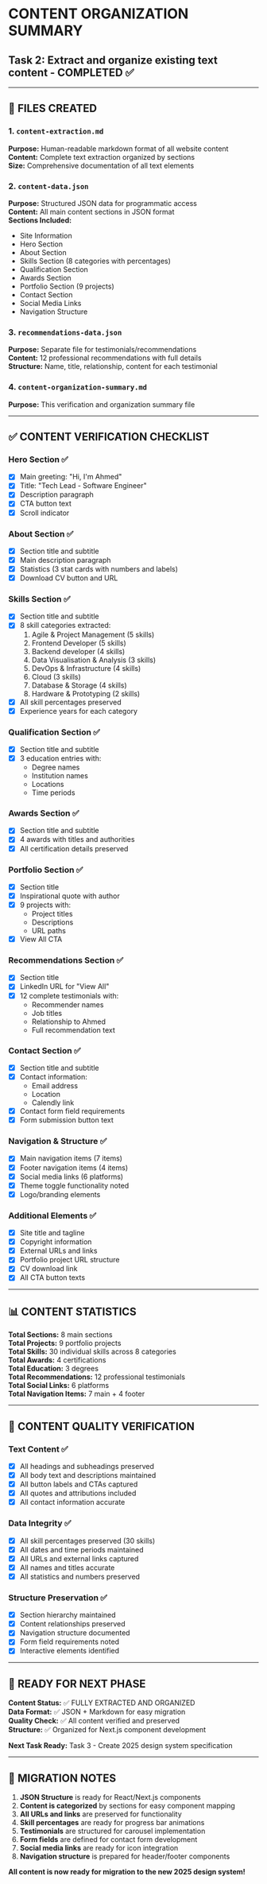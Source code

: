 # CONTENT ORGANIZATION SUMMARY
## Task 2: Extract and organize existing text content - COMPLETED ✅

---

## 📁 FILES CREATED

### 1. `content-extraction.md`
**Purpose:** Human-readable markdown format of all website content  
**Content:** Complete text extraction organized by sections  
**Size:** Comprehensive documentation of all text elements  

### 2. `content-data.json`
**Purpose:** Structured JSON data for programmatic access  
**Content:** All main content sections in JSON format  
**Sections Included:**
- Site Information
- Hero Section
- About Section  
- Skills Section (8 categories with percentages)
- Qualification Section
- Awards Section
- Portfolio Section (9 projects)
- Contact Section
- Social Media Links
- Navigation Structure

### 3. `recommendations-data.json`
**Purpose:** Separate file for testimonials/recommendations  
**Content:** 12 professional recommendations with full details  
**Structure:** Name, title, relationship, content for each testimonial

### 4. `content-organization-summary.md`
**Purpose:** This verification and organization summary file

---

## ✅ CONTENT VERIFICATION CHECKLIST

### Hero Section ✅
- [x] Main greeting: "Hi, I'm Ahmed"
- [x] Title: "Tech Lead - Software Engineer"  
- [x] Description paragraph
- [x] CTA button text
- [x] Scroll indicator

### About Section ✅
- [x] Section title and subtitle
- [x] Main description paragraph
- [x] Statistics (3 stat cards with numbers and labels)
- [x] Download CV button and URL

### Skills Section ✅
- [x] Section title and subtitle
- [x] 8 skill categories extracted:
  1. Agile & Project Management (5 skills)
  2. Frontend Developer (5 skills)
  3. Backend developer (4 skills)
  4. Data Visualisation & Analysis (3 skills)
  5. DevOps & Infrastructure (4 skills)
  6. Cloud (3 skills)
  7. Database & Storage (4 skills)
  8. Hardware & Prototyping (2 skills)
- [x] All skill percentages preserved
- [x] Experience years for each category

### Qualification Section ✅
- [x] Section title and subtitle
- [x] 3 education entries with:
  - Degree names
  - Institution names
  - Locations
  - Time periods

### Awards Section ✅
- [x] Section title and subtitle
- [x] 4 awards with titles and authorities
- [x] All certification details preserved

### Portfolio Section ✅
- [x] Section title
- [x] Inspirational quote with author
- [x] 9 projects with:
  - Project titles
  - Descriptions
  - URL paths
- [x] View All CTA

### Recommendations Section ✅
- [x] Section title
- [x] LinkedIn URL for "View All"
- [x] 12 complete testimonials with:
  - Recommender names
  - Job titles
  - Relationship to Ahmed
  - Full recommendation text

### Contact Section ✅
- [x] Section title and subtitle
- [x] Contact information:
  - Email address
  - Location
  - Calendly link
- [x] Contact form field requirements
- [x] Form submission button text

### Navigation & Structure ✅
- [x] Main navigation items (7 items)
- [x] Footer navigation items (4 items)
- [x] Social media links (6 platforms)
- [x] Theme toggle functionality noted
- [x] Logo/branding elements

### Additional Elements ✅
- [x] Site title and tagline
- [x] Copyright information
- [x] External URLs and links
- [x] Portfolio project URL structure
- [x] CV download link
- [x] All CTA button texts

---

## 📊 CONTENT STATISTICS

**Total Sections:** 8 main sections  
**Total Projects:** 9 portfolio projects  
**Total Skills:** 30 individual skills across 8 categories  
**Total Awards:** 4 certifications  
**Total Education:** 3 degrees  
**Total Recommendations:** 12 professional testimonials  
**Total Social Links:** 6 platforms  
**Total Navigation Items:** 7 main + 4 footer  

---

## 🎯 CONTENT QUALITY VERIFICATION

### Text Content ✅
- [x] All headings and subheadings preserved
- [x] All body text and descriptions maintained
- [x] All button labels and CTAs captured
- [x] All quotes and attributions included
- [x] All contact information accurate

### Data Integrity ✅
- [x] All skill percentages preserved (30 skills)
- [x] All dates and time periods maintained
- [x] All URLs and external links captured
- [x] All names and titles accurate
- [x] All statistics and numbers preserved

### Structure Preservation ✅
- [x] Section hierarchy maintained
- [x] Content relationships preserved
- [x] Navigation structure documented
- [x] Form field requirements noted
- [x] Interactive elements identified

---

## 🚀 READY FOR NEXT PHASE

**Content Status:** ✅ FULLY EXTRACTED AND ORGANIZED  
**Data Format:** ✅ JSON + Markdown for easy migration  
**Quality Check:** ✅ All content verified and preserved  
**Structure:** ✅ Organized for Next.js component development  

**Next Task Ready:** Task 3 - Create 2025 design system specification

---

## 📝 MIGRATION NOTES

1. **JSON Structure** is ready for React/Next.js components
2. **Content is categorized** by sections for easy component mapping
3. **All URLs and links** are preserved for functionality
4. **Skill percentages** are ready for progress bar animations
5. **Testimonials** are structured for carousel implementation
6. **Form fields** are defined for contact form development
7. **Social media links** are ready for icon integration
8. **Navigation structure** is prepared for header/footer components

**All content is now ready for migration to the new 2025 design system!**
